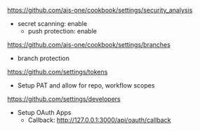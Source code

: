 https://github.com/ais-one/cookbook/settings/security_analysis

- secret scanning: enable
  - push protection: enable


https://github.com/ais-one/cookbook/settings/branches

- branch protection


https://github.com/settings/tokens

- Setup PAT and allow for repo, workflow scopes

https://github.com/settings/developers

- Setup OAuth Apps
  - Callback: http://127.0.0.1:3000/api/oauth/callback